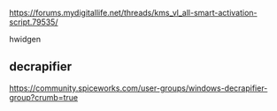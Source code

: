 https://forums.mydigitallife.net/threads/kms_vl_all-smart-activation-script.79535/ 


hwidgen


## decrapifier
https://community.spiceworks.com/user-groups/windows-decrapifier-group?crumb=true